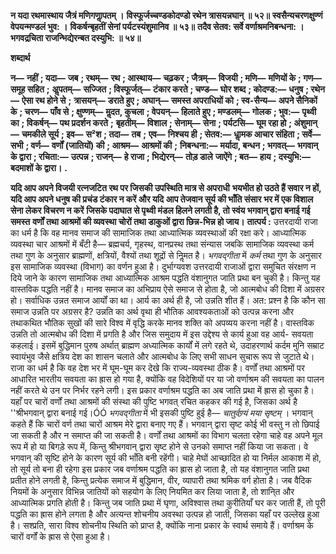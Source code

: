 **न यदा रथमास्थाय जैत्रं मणिगणाॢपतम् ।** **विस्फूर्जच्चण्डकोदण्डो रथेन त्रासयन्नघान् ॥ ५२॥** **स्वसैन्यचरणक्षुण्णं वेपयन्मण्डलं भुव: ।** **विकर्षन्बृहतीं सेनां पर्यटस्यंशुमानिव ॥ ५३॥** **तदैव सेतव: सर्वे वर्णाश्रमनिबन्धना: ।** **भगवद्रचिता राजन्भिद्येरन्बत दस्युभि: ॥ ५४॥** 

**शब्दार्थ** 

**न—** **नहीं** **; यदा—** **जब** **; रथम्—** **रथ** **; आस्थाय—** **चढ़कर** **; जैत्रम्—** **विजयी** **; मणि—** **मणियों के** **; गण—** **समूह सहित** **;** **अॢपतम्—** **सज्जित** **; विस्फूर्जत्—** **टंकार करते** **; चण्ड—** **घोर शब्द** **; कोदण्ड:—** **धनुष** **; रथेन—** **ऐसा रथ होने से** **;** **त्रासयन्—** **डराते हुए** **; अघान्—** **समस्त अपराधियों को** **; स्व-सैन्य—** **अपने सैनिकों के** **; चरण—** **पाँव से** **; क्षुण्णम्—** **मॢदत, कुचला** **; वेपयन्—** **हिलाते हुए** **; मण्डलम्—** **गोलक** **; भुव:—** **पृथ्वी का** **; विकर्षन्—** **पथ प्रदर्शन करते** **;** **बृहतीम्—** **विशाल** **; सेनाम्—** **सेना** **; पर्यटसि—** **घूम रहा हो** **; अंशुमान्—** **चमकीले सूर्य** **; इव—** **स²श** **; तदा—** **तब** **;** **एव—** **निश्चय ही** **; सेतव:—** **धाॢमक आचार संहिता** **; सर्वे—** **सभी** **; वर्ण—** **वर्णों (जातियों) की** **; आश्रम—** **आश्रमों की** **;** **निबन्धना:—** **मर्यादा, बन्धन** **; भगवत्—** **भगवान् के द्वारा** **; रचिता:—** **उत्पन्न** **; राजन्—** **हे राजा** **; भिद्येरन्—** **तोड़ डाले** **जाऐंगे** **; बत—** **हाय** **; दस्युभि:—** **बदमाशों के द्वारा।** **.** 

**यदि आप अपने विजयी रत्नजटित रथ पर जिसकी उपस्थिति मात्र से अपराधी** **भयभीत हो उठते हैं सवार न हों, यदि आप अपने धनुष की प्रचंड टंकार न करें और यदि** **आप तेजवान सूर्य की भाँति संसार भर में एक विशाल सेना लेकर विचरण न करें** **जिसके पदाघात से पृथ्वी मंडल हिलने लगती है, तो स्वंय भगवान् द्वारा बनाई गई समस्त** **वर्णों तथा आश्रमों की व्यवस्था चोरों तथा डाकुओं द्वारा छिन्न-भिन्न हो जाय।** **तात्पर्य :** उत्तरदायी राजा का धर्म है कि वह मानव समाज की सामाजिक तथा आध्यात्मिक व्यवस्थाओं की रक्षा करे। आध्यात्मिक व्यवस्था चार आश्रमों में बँटी है— ब्रह्मचर्य, गृहस्थ, वानप्रस्थ तथा संन्यास जबकि सामाजिक व्यवस्था कर्म तथा गुण के अनुसार ब्राह्मणों, क्षत्रियों, वैश्यों तथा शूद्रों से निॢमत है। *भगवद्गीता* में *कर्म* तथा गुण के अनुसार इस सामाजिक व्यवस्था (विभाग) का वर्णन हुआ है। दुर्भाग्यवश उत्तरदायी राजाओं द्वारा समुचित संरक्षण न दिये जाने के कारण सामाजिक तथा आध्यात्मिक आश्रम पद्धति वंशानुगत जाति प्रथा बन चुकी है। किन्तु यह वास्तविक पद्धति नहीं है। मानव समाज का अभिप्राय ऐसे समाज से होता है, जो आत्मबोध की दिशा में अग्रसर हो। सर्वाधिक उन्नत समाज आर्यों का था। आर्य का अर्थ ही है, जो उन्नति शीत हैं। अत: प्रश्न है कि कौन सा समाज उन्नति पर अग्रसर है? उन्नति का अर्थ वृथा ही भौतिक आवश्यकताओं को उत्पन्न करना और तथाकथित भौतिक सुखों की सारे विश्व में वृद्धि करके मानव शक्ति को अपव्यय करना नहीं है। वास्तविक उन्नति तो आत्मबोध की दिशा में प्रगति है और जिस समुदाय में इस उद्देश्य से कार्य हुआ वह आर्य- सवयता कहलाई। इसमें बुद्धिमान पुरुष अर्थात् ब्राह्मण अध्यात्मिक कार्यों में लगे रहते थे, उदाहरणार्थ कर्दम मुनि सम्राट स्वायंभुव जैसे क्षत्रिय देश का शासन चलाते और आत्मबोध के लिए सभी साधन सुचारू रूप से जुटाते थे। राजा का धर्म है कि वह देश भर में घूम-घूम कर देखे कि राज्य-व्यवस्था ठीक है। वर्णों तथा आश्रमों पर आधारित भारतीय सवयता का ह्रास हो गया है, क्योंकि वह विदेशियों पर या जो वर्णाश्रम की सवयता का पालन नहीं करते थे उन पर निर्भर रहने लगी। इस प्रकार वर्णाश्रम पद्धति का अब जाति प्रथा में ह्रास हो चुका है। यहाँ पर चारों वर्णों तथा आश्रमों की संस्था की पुष्टि भगवत् रचित कहकर की गई है, जिसका अर्थ है ''श्रीभगवान् द्वारा बनाई गई।ÓÓ *भगवद्गीता* में भी इसकी पुष्टि हुई है— *चातुर्वण्र्यं मया सृष्टम्* । भगवान् कहते हैं कि चारों वर्ण तथा चारों आश्रम मेरे द्वारा बनाए गए हैं। भगवान् द्वारा सृष्ट कोई भी वस्तु न तो छिपाई जा सकती है और न समाप्त की जा सकती है। वर्णों तथा आश्रमों का विभाग चलता रहेगा चाहे वह अपने मूल रूप में हो या बिगड़े रूप में, किन्तु श्रीभगवान् द्वारा सृष्ट होने से उनको समाप्त नहीं किया जा सकता। वे भगवान् की सृष्टि होने के कारण सूर्य की भाँति बनी रहेंगी। चाहे मेघों आच्छादित हो या निर्मल आकाश में हो, तो सूर्य तो बना ही रहेगा इस प्रकार जब वर्णाश्रम पद्धति का ह्रास हो जाता है, तो यह वंशानुगत जाति प्रथा प्रतीत होने लगती है, किन्तु प्रत्येक समाज में बुद्धिमान, वीर, व्यापारी तथा श्रमिक वर्ग होता है। जब वैदिक नियमों के अनुसार विभिन्न जातियों को सहयोग के लिए नियमित कर लिया जाता है, तो शानि्त और आध्यात्मिक प्रगति होती है। किन्तु जब जाति प्रथा में घृणा, अविश्वास तथा कुरीतियाँ घर कर जाती हैं, तो पूरी पद्धति का ह्रास होने लगता है और अत्यन्त शोचनीय अवस्था उत्पन्न हो जाती, जिसका यहाँ पर उल्लेख हुआ है। सश्प्रति, सारा विश्व शोचनीय स्थिति को प्राप्त है, क्योंकि नाना प्रकार के स्वार्थ समाये हैं। वर्णाश्रम के चारों वर्गों के ह्रास से ऐसा हुआ है।  